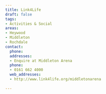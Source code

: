 ```yaml
---
title: Link4Life
draft: false
tags:
- Activities & Social
areas:
- Heywood
- Middleton
- Rochdale
contact:
  phone:
  addresses:
  - Enquire at Middleton Arena
  phone:
  - 0161 662 4000
  web_addresses:
  - http://www.link4life.org/middletonarena
  
---
```


